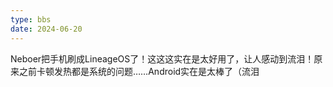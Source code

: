 ```yaml
---
type: bbs
date: 2024-06-20
---
```

Neboer把手机刷成LineageOS了！这这这实在是太好用了，让人感动到流泪！原来之前卡顿发热都是系统的问题……Android实在是太棒了（流泪
